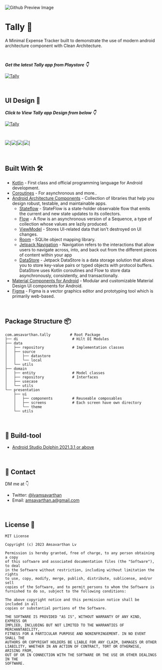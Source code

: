 ![Github Preview Image](https://github.com/amsavarthan/tally/blob/main/art/Banner.png?raw=true)

# Tally 💸
A Minimal Expense Tracker built to demonstrate the use of modern android architecture component with Clean Architecture.

<br />

***Get the latest Tally app from Playstore 👇***

[![Tally](https://img.shields.io/badge/Tally-PLAYSTORE-black.svg?style=for-the-badge&logo=android)](https://play.google.com/store/apps/details?id=com.amsavarthan.tally)

<br />

## UI Design 🎨

***Click to View Tally app Design from below 👇***

[![Tally](https://img.shields.io/badge/Tally-FIGMA-black.svg?style=for-the-badge&logo=figma)](https://www.figma.com/file/l1qN1GnbMnI5LUymuIImAE/Tally?node-id=0%3A1&t=gevji5o4Ihh9gfk4-1)

<br />


![](https://github.com/amsavarthan/tally/blob/main/art/Dashboard.png)|![](https://github.com/amsavarthan/tally/blob/main/art/Add-Edit-Transaction.png)|![](https://github.com/amsavarthan/tally/blob/main/art/Wallet-Screen.png)|![](https://github.com/amsavarthan/tally/blob/main/art/Choose-Account.png)|

<br />


## Built With 🛠
- [Kotlin](https://kotlinlang.org/) - First class and official programming language for Android development.
- [Coroutines](https://kotlinlang.org/docs/reference/coroutines-overview.html) - For asynchronous and more..
- [Android Architecture Components](https://developer.android.com/topic/libraries/architecture) - Collection of libraries that help you design robust, testable, and maintainable apps.
  - [Stateflow](https://developer.android.com/kotlin/flow/stateflow-and-sharedflow) - StateFlow is a state-holder observable flow that emits the current and new state updates to its collectors. 
  - [Flow](https://kotlinlang.org/docs/reference/coroutines/flow.html) - A flow is an asynchronous version of a Sequence, a type of collection whose values are lazily produced.
  - [ViewModel](https://developer.android.com/topic/libraries/architecture/viewmodel) - Stores UI-related data that isn't destroyed on UI changes. 
  - [Room](https://developer.android.com/topic/libraries/architecture/room) - SQLite object mapping library.
  - [Jetpack Navigation](https://developer.android.com/guide/navigation) - Navigation refers to the interactions that allow users to navigate across, into, and back out from the different pieces of content within your app
  - [DataStore](https://developer.android.com/topic/libraries/architecture/datastore) - Jetpack DataStore is a data storage solution that allows you to store key-value pairs or typed objects with protocol buffers. DataStore uses Kotlin coroutines and Flow to store data asynchronously, consistently, and transactionally.
- [Material Components for Android](https://github.com/material-components/material-components-android) - Modular and customizable Material Design UI components for Android.
- [Figma](https://figma.com/) - Figma is a vector graphics editor and prototyping tool which is primarily web-based.

<br />

## Package Structure 📦
    
    
    com.amsavarthan.tally         # Root Package
    ├── di                         # Hilt DI Modules
    ├── data                       
    │   ├── repository             # Implementation classes
    │   ├── source               
    │   │   ├── datastore          
    │   │   └── local              
    │   └── utils                  
    ├── domain                     
    │   ├── entity                 # Model classes
    │   ├── repository             # Interfaces
    │   ├── usecase                
    │   └── utils                
    └── presentation               
        ├── ui                     
        │   ├── components         # Reuseable composables
        │   ├── screens            # Each screen have own directory
        │   └── theme              
        └── utils


<br />

## 🧰 Build-tool

- [Android Studio Dolphin 2021.3.1 or above](https://developer.android.com/studio)

<br />

## 📩 Contact

DM me at 👇

* Twitter: <a href="https://twitter.com/lvamsavarthan" target="_blank">@lvamsavarthan</a>
* Email: amsavarthan.a@gmail.com

<br />

## License 🔖
```
MIT License

Copyright (c) 2023 Amsavarthan Lv

Permission is hereby granted, free of charge, to any person obtaining a copy
of this software and associated documentation files (the "Software"), to deal
in the Software without restriction, including without limitation the rights
to use, copy, modify, merge, publish, distribute, sublicense, and/or sell
copies of the Software, and to permit persons to whom the Software is
furnished to do so, subject to the following conditions:

The above copyright notice and this permission notice shall be included in all
copies or substantial portions of the Software.

THE SOFTWARE IS PROVIDED "AS IS", WITHOUT WARRANTY OF ANY KIND, EXPRESS OR
IMPLIED, INCLUDING BUT NOT LIMITED TO THE WARRANTIES OF MERCHANTABILITY,
FITNESS FOR A PARTICULAR PURPOSE AND NONINFRINGEMENT. IN NO EVENT SHALL THE
AUTHORS OR COPYRIGHT HOLDERS BE LIABLE FOR ANY CLAIM, DAMAGES OR OTHER
LIABILITY, WHETHER IN AN ACTION OF CONTRACT, TORT OR OTHERWISE, ARISING FROM,
OUT OF OR IN CONNECTION WITH THE SOFTWARE OR THE USE OR OTHER DEALINGS IN THE
SOFTWARE.
```
